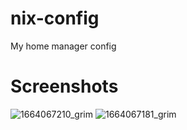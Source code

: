 # nix-config
My home manager config

# Screenshots
![1664067210_grim](https://user-images.githubusercontent.com/32466011/192123712-3ca01ca7-3fcd-4574-8c41-4a42c634ac88.png)
![1664067181_grim](https://user-images.githubusercontent.com/32466011/192123713-4bf44e36-ee5b-4293-b08e-574765efcfa6.png)

